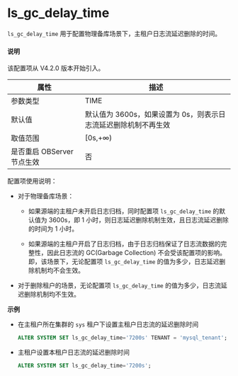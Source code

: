 # ls_gc_delay_time

`ls_gc_delay_time` 用于配置物理备库场景下，主租户日志流延迟删除的时间。

<main id="notice" type='explain'>
<h4>说明</h4>
<p>该配置项从 V4.2.0 版本开始引入。</p>
</main>

| **属性** | **描述** |
| --- | --- |
| 参数类型 | TIME |
| 默认值 | 默认值为 3600s，如果设置为 0s，则表示日志流延迟删除机制不再生效 |
| 取值范围 | [0s,+∞) |
| 是否重启 OBServer 节点生效 | 否 |

配置项使用说明：

* 对于物理备库场景：

  * 如果源端的主租户未开启日志归档，同时配置项 `ls_gc_delay_time` 的默认值为 3600s，即 1 小时，则日志延迟删除机制生效，且日志流延迟删除的时间为 1 小时。

  * 如果源端的主租户开启了日志归档，由于日志归档保证了日志流数据的完整性，因此日志流的 GC(Garbage Collection) 不会受该配置项的影响。即，该场景下，无论配置项 `ls_gc_delay_time` 的值为多少，日志延迟删除机制均不会生效。

* 对于删除租户的场景，无论配置项 `ls_gc_delay_time` 的值为多少，日志流延迟删除机制均不生效。

**示例**

* 在主租户所在集群的 `sys` 租户下设置主租户日志流的延迟删除时间

  ```sql
  ALTER SYSTEM SET ls_gc_delay_time='7200s' TENANT = 'mysql_tenant';
  ```

* 主租户设置本租户日志流的延迟删除时间

  ```sql
  ALTER SYSTEM SET ls_gc_delay_time='7200s';
  ```
